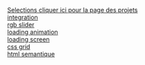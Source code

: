 [Selections cliquer ici pour la page des projets](https://hazemmaddouri.github.io/selections/)<br>
[integration](https://hazemmaddouri.github.io/selections/modules/integration/index.html)<br>
[rgb slider](https://hazemmaddouri.github.io/selections/modules/C2%20-%20rgb%20slider/index.html)<br>
[loading animation](https://hazemmaddouri.github.io/selections/modules/C1%20-%20loading%20animation/index.html)<br>
[loading screen](https://hazemmaddouri.github.io/selections/modules/B3%20-%20loading%20screen/index.html)<br>
[css grid](https://hazemmaddouri.github.io/selections/modules/B2%20-%20css%20grid/index.html)<br>
[html semantique](https://hazemmaddouri.github.io/selections/modules/B1%20-%20html%20semantique/index.html)
